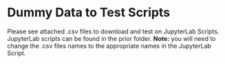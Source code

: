 # Dummy Data to Test Scripts
Please see attached .csv files to download and test on JupyterLab Scripts.
JupyterLab scripts can be found in the prior folder.
**Note:** you will need to change the .csv files names to the appropriate names in the JupyterLab Script.
